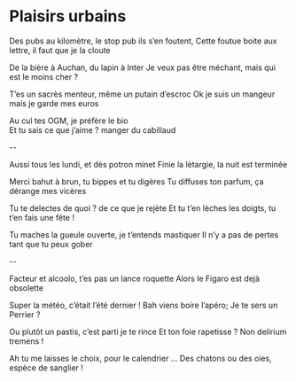 # Plaisirs urbains

Des pubs au kilomètre, le stop pub ils s’en foutent, 
Cette foutue boite aux lettre, il faut que je la cloute 

De la bière à Auchan, du lapin à Inter 
Je veux pas être méchant, mais qui est le moins cher ?

T’es un sacrès menteur, même un putain d’escroc
Ok je suis un mangeur mais je garde mes euros

Au cul tes OGM, je préfère le bio	
Et tu sais ce que j’aime ? manger du cabillaud

--

Aussi tous les lundi, et dès potron minet
Finie la létargie, la nuit est terminée

Merci bahut à brun, tu bippes et tu digères
Tu diffuses ton parfum, ça dérange mes vicères

Tu te delectes de quoi ? de ce que je rejète
Et tu t’en lèches les doigts, tu t’en fais une fête !

Tu maches la gueule ouverte, je t’entends mastiquer
Il n’y a pas de pertes tant que tu peux gober

--

Facteur et alcoolo, t’es pas un lance roquette
Alors le Figaro est dejà obsolette

Super la météo, c’était l’été dernier !
Bah viens boire l’apéro;  Je te sers un Perrier ?

Ou plutôt un  pastis, c’est parti je te rince
Et  ton foie rapetisse ? Non delirium tremens !

Ah tu me laisses le choix, pour le calendrier ...
Des chatons ou des oies,  espèce de sanglier !
